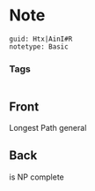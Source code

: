 # Note
```
guid: Htx|AinI#R
notetype: Basic
```

### Tags
```
```

## Front
Longest Path general

## Back
is NP complete
